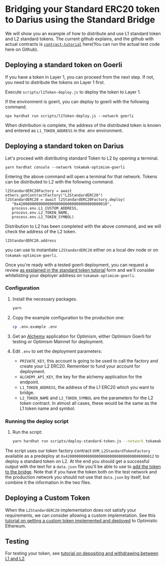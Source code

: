 # Bridging your Standard ERC20 token to Darius using the Standard Bridge

We will show you an example of how to distribute and use L1 standard token and L2 standard tokens. The current github explains, and the github with actual contracts is [`contract-tutorial`](https://github.com/tokamak-network/tokamak-optimism-test) here(You can run the actual test code here on Github).

## Deploying a standard token on Goerli

If you have a token in Layer 1, you can proceed from the next step. If not, you need to distribute the tokens on Layer 1 first.

Execute `scripts/l1Token-deploy.js` to deploy the token to Layer 1.

If the environment is goerli, you can deploy to goerli with the following command.

```
npx hardhat run scripts/l1Token-deploy.js --network goerli
```

When distribution is complete, the address of the distributed token is known and entered as `L1_TOKEN_ADDRESS` in the .env environment.


## Deploying a standard token on Darius

Let's proceed with distributing standard Token to L2 by opening a terminal.

```
yarn hardhat console --network tokamak-optimism-goerli
```

Entering the above command will open a terminal for that network.
Tokens can be distributed to L2 with the following command.

```
l2StandardERC20Factory = await ethers.getContractFactory("L2StandardERC20")
l2StandardERC20 = await l2StandardERC20Factory.deploy(
   "0x4200000000000000000000000000000000000010",
   process.env.L1_CUSTOM_ADDRESS,
   process.env.L2_TOKEN_NAME,
   process.env.L2_TOKEN_SYMBOL)
```

Distribution to L2 has been completed with the above command, and we will check the address of the L2 token.

```
l2StandardERC20.address
```

you can use to instantiate `L2StandardERC20` either on a local dev node or on `tokamak-optimism-goerli`.

Once you're ready with a tested goerli deployment, you can request a review [as explained in the standard token tutorial](../standard-bridge-standard-token/README.md#adding-a-token-to-the-bridge) form and we'll consider whitelisting your deployer address on `tokamak-optimism-goerli`.

### Configuration

1. Install the necessary packages.

   ```sh
   yarn
   ```

1. Copy the example configuration to the production one:

   ```sh
   cp .env.example .env
   ```

1. Get an [Alchemy](https://dashboard.alchemyapi.io/) application for Optimism, either Optimism Goerli for testing or Optimism Mainnet for deployment.

1. Edit `.env` to set the deployment parameters:

   - `PRIVATE_KEY`, this account is going to be used to call the factory and create your L2 ERC20. Remember to fund your account for deployment.
   - `ALCHEMY_API_KEY`, the key for the alchemy application for the endpoint.
   - `L1_TOKEN_ADDRESS`, the address of the L1 ERC20 which you want to bridge.
   - `L2_TOKEN_NAME` and `L2_TOKEN_SYMBOL` are the parameters for the L2 token contract. 
     In almost all cases, these would be the same as the L1 token name and symbol.

### Running the deploy script

1. Run the script:

   ```sh
   yarn hardhat run scripts/deploy-standard-token.js --network tokamak-optimism-goerli
   ```

The script uses our token factory contract `OVM_L2StandardTokenFactory` available as a predeploy at `0x4200000000000000000000000000000000000012` to deploy a standard token on L2. 
At the end you should get a successful output with the text for a `data.json` file you'll be able to use to [add the token to the bridge](https://github.com/ethereum-optimism/ethereum-optimism.github.io).
Note that if you have the token both on the test network and the production network you should not use that `data.json` by itself, but combine it the information in the two files. 

## Deploying a Custom Token

When the `L2StandardERC20` implementation does not satisfy your requirements, we can consider allowing a custom implemetation. 
See this [tutorial on getting a custom token implemented and deployed](../standard-bridge-custom-token/README.md) to Optimistic Ethereum.

## Testing 

For testing your token, see [tutorial on depositing and withdrawing between L1 and L2](../cross-dom-bridge-erc20).

